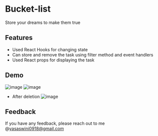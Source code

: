 # Bucket-list
Store your dreams to make them true
## Features

- Used React Hooks for changing state
- Can store and remove the task using filter method and event handlers
- Used React props for displaying the task
## Demo
![image](https://user-images.githubusercontent.com/106906121/174836105-4a633810-bdbc-4442-a2d7-5b83adb7c7e9.png)
![image](https://user-images.githubusercontent.com/106906121/174836457-6aec83cb-e919-483d-bd1a-7d5dd0f9c283.png)
- After deletion
![image](https://user-images.githubusercontent.com/106906121/174836619-54600a55-3e41-454a-aefc-c69aa851879a.png)

## Feedback

If you have any feedback, please reach out to me @yasaswini0918@gmail.com

